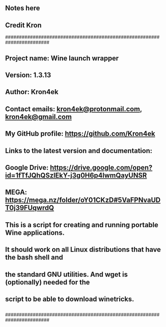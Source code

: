 ## Notes here


## Credit Kron

########################################################################
##
## Project name: Wine launch wrapper
## Version: 1.3.13
## Author: Kron4ek
## Contact emails: kron4ek@protonmail.com, kron4ek@gmail.com
## My GitHub profile: https://github.com/Kron4ek
##
## Links to the latest version and documentation:
##
## Google Drive: https://drive.google.com/open?id=1fTfJQhQSzlEkY-j3g0H6p4lwmQayUNSR
## MEGA: https://mega.nz/folder/oY01CKzD#5VaFPNvaUDT0j39FUqwrdQ
##
## This is a script for creating and running portable Wine applications.
## It should work on all Linux distributions that have the bash shell and
## the standard GNU utilities. And wget is (optionally) needed for the
## script to be able to download winetricks.
##
########################################################################

